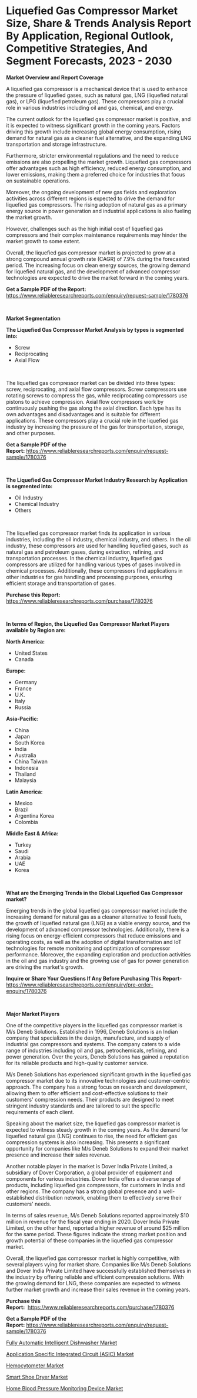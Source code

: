 <p><h1>Liquefied Gas Compressor Market Size, Share & Trends Analysis Report By Application, Regional Outlook, Competitive Strategies, And Segment Forecasts, 2023 - 2030</h1></p><p><strong>Market Overview and Report Coverage</strong></p>
<p><p>A liquefied gas compressor is a mechanical device that is used to enhance the pressure of liquefied gases, such as natural gas, LNG (liquefied natural gas), or LPG (liquefied petroleum gas). These compressors play a crucial role in various industries including oil and gas, chemical, and energy.</p><p>The current outlook for the liquefied gas compressor market is positive, and it is expected to witness significant growth in the coming years. Factors driving this growth include increasing global energy consumption, rising demand for natural gas as a cleaner fuel alternative, and the expanding LNG transportation and storage infrastructure.</p><p>Furthermore, stricter environmental regulations and the need to reduce emissions are also propelling the market growth. Liquefied gas compressors offer advantages such as high efficiency, reduced energy consumption, and lower emissions, making them a preferred choice for industries that focus on sustainable operations.</p><p>Moreover, the ongoing development of new gas fields and exploration activities across different regions is expected to drive the demand for liquefied gas compressors. The rising adoption of natural gas as a primary energy source in power generation and industrial applications is also fueling the market growth.</p><p>However, challenges such as the high initial cost of liquefied gas compressors and their complex maintenance requirements may hinder the market growth to some extent.</p><p>Overall, the liquefied gas compressor market is projected to grow at a strong compound annual growth rate (CAGR) of 7.9% during the forecasted period. The increasing focus on clean energy sources, the growing demand for liquefied natural gas, and the development of advanced compressor technologies are expected to drive the market forward in the coming years.</p></p>
<p><strong>Get a Sample PDF of the Report:</strong> <a href="https://www.reliableresearchreports.com/enquiry/request-sample/1780376">https://www.reliableresearchreports.com/enquiry/request-sample/1780376</a></p>
<p>&nbsp;</p>
<p><strong>Market Segmentation</strong></p>
<p><strong>The Liquefied Gas Compressor Market Analysis by types is segmented into:</strong></p>
<p><ul><li>Screw</li><li>Reciprocating</li><li>Axial Flow</li></ul></p>
<p>&nbsp;</p>
<p><p>The liquefied gas compressor market can be divided into three types: screw, reciprocating, and axial flow compressors. Screw compressors use rotating screws to compress the gas, while reciprocating compressors use pistons to achieve compression. Axial flow compressors work by continuously pushing the gas along the axial direction. Each type has its own advantages and disadvantages and is suitable for different applications. These compressors play a crucial role in the liquefied gas industry by increasing the pressure of the gas for transportation, storage, and other purposes.</p></p>
<p><strong>Get a Sample PDF of the Report:</strong>&nbsp;<a href="https://www.reliableresearchreports.com/enquiry/request-sample/1780376">https://www.reliableresearchreports.com/enquiry/request-sample/1780376</a></p>
<p>&nbsp;</p>
<p><strong>The Liquefied Gas Compressor Market Industry Research by Application is segmented into:</strong></p>
<p><ul><li>Oil Industry</li><li>Chemical Industry</li><li>Others</li></ul></p>
<p>&nbsp;</p>
<p><p>The liquefied gas compressor market finds its application in various industries, including the oil industry, chemical industry, and others. In the oil industry, these compressors are used for handling liquefied gases, such as natural gas and petroleum gases, during extraction, refining, and transportation processes. In the chemical industry, liquefied gas compressors are utilized for handling various types of gases involved in chemical processes. Additionally, these compressors find applications in other industries for gas handling and processing purposes, ensuring efficient storage and transportation of gases.</p></p>
<p><strong>Purchase this Report:</strong>&nbsp; <a href="https://www.reliableresearchreports.com/purchase/1780376">https://www.reliableresearchreports.com/purchase/1780376</a></p>
<p>&nbsp;</p>
<p><strong>In terms of Region, the Liquefied Gas Compressor Market Players available by Region are:</strong></p>
<p>
    <p> <strong> North America: </strong>
        <ul>
            <li>United States</li>
            <li>Canada</li>
        </ul>
        </p> 
    <p> <strong> Europe: </strong>
        <ul>
            <li>Germany</li>
            <li>France</li>
            <li>U.K.</li>
            <li>Italy</li>
            <li>Russia</li>
        </ul>
        </p> 
    <p> <strong> Asia-Pacific: </strong>
        <ul>
            <li>China</li>
            <li>Japan</li>
            <li>South Korea</li>
            <li>India</li>
            <li>Australia</li>
            <li>China Taiwan</li>
            <li>Indonesia</li>
            <li>Thailand</li>
            <li>Malaysia</li>
        </ul>
        </p> 
    <p> <strong> Latin America: </strong>
        <ul>
            <li>Mexico</li>
            <li>Brazil</li>
            <li>Argentina Korea</li>
            <li>Colombia</li>
        </ul>
        </p> 
    <p> <strong> Middle East & Africa: </strong>
        <ul>
            <li>Turkey</li>
            <li>Saudi</li>
            <li>Arabia</li>
            <li>UAE</li>
            <li>Korea</li>
        </ul>
    </p>
    </p>
<p>&nbsp;</p>
<p><strong>What are the Emerging Trends in the Global Liquefied Gas Compressor market?</strong></p>
<p><p>Emerging trends in the global liquefied gas compressor market include the increasing demand for natural gas as a cleaner alternative to fossil fuels, the growth of liquefied natural gas (LNG) as a viable energy source, and the development of advanced compressor technologies. Additionally, there is a rising focus on energy-efficient compressors that reduce emissions and operating costs, as well as the adoption of digital transformation and IoT technologies for remote monitoring and optimization of compressor performance. Moreover, the expanding exploration and production activities in the oil and gas industry and the growing use of gas for power generation are driving the market's growth.</p></p>
<p><strong>Inquire or Share Your Questions If Any Before Purchasing This Report</strong>- <a href="https://www.reliableresearchreports.com/enquiry/pre-order-enquiry/1780376">https://www.reliableresearchreports.com/enquiry/pre-order-enquiry/1780376</a></p>
<p>&nbsp;</p>
<p><strong>Major Market Players</strong></p>
<p><p>One of the competitive players in the liquefied gas compressor market is M/s Deneb Solutions. Established in 1996, Deneb Solutions is an Indian company that specializes in the design, manufacture, and supply of industrial gas compressors and systems. The company caters to a wide range of industries including oil and gas, petrochemicals, refining, and power generation. Over the years, Deneb Solutions has gained a reputation for its reliable products and high-quality customer service.</p><p>M/s Deneb Solutions has experienced significant growth in the liquefied gas compressor market due to its innovative technologies and customer-centric approach. The company has a strong focus on research and development, allowing them to offer efficient and cost-effective solutions to their customers' compression needs. Their products are designed to meet stringent industry standards and are tailored to suit the specific requirements of each client.</p><p>Speaking about the market size, the liquefied gas compressor market is expected to witness steady growth in the coming years. As the demand for liquefied natural gas (LNG) continues to rise, the need for efficient gas compression systems is also increasing. This presents a significant opportunity for companies like M/s Deneb Solutions to expand their market presence and increase their sales revenue.</p><p>Another notable player in the market is Dover India Private Limited, a subsidiary of Dover Corporation, a global provider of equipment and components for various industries. Dover India offers a diverse range of products, including liquefied gas compressors, for customers in India and other regions. The company has a strong global presence and a well-established distribution network, enabling them to effectively serve their customers' needs.</p><p>In terms of sales revenue, M/s Deneb Solutions reported approximately $10 million in revenue for the fiscal year ending in 2020. Dover India Private Limited, on the other hand, reported a higher revenue of around $25 million for the same period. These figures indicate the strong market position and growth potential of these companies in the liquefied gas compressor market.</p><p>Overall, the liquefied gas compressor market is highly competitive, with several players vying for market share. Companies like M/s Deneb Solutions and Dover India Private Limited have successfully established themselves in the industry by offering reliable and efficient compression solutions. With the growing demand for LNG, these companies are expected to witness further market growth and increase their sales revenue in the coming years.</p></p>
<p><strong>Purchase this Report:</strong>&nbsp;&nbsp;<a href="https://www.reliableresearchreports.com/purchase/1780376">https://www.reliableresearchreports.com/purchase/1780376</a></p>
<p></p>
<p><strong>Get a Sample PDF of the Report:</strong>&nbsp;<a href="https://www.reliableresearchreports.com/enquiry/request-sample/1780376">https://www.reliableresearchreports.com/enquiry/request-sample/1780376</a></p>
<p><p><a href="https://github.com/gdfhhhj/Market-Research-Report-List-1/blob/main/fully-automatic-intelligent-dishwasher-market.md">Fully Automatic Intelligent Dishwasher Market</a></p><p><a href="https://medium.com/@efrainhaley/application-specific-integrated-circuit-asic-market-insights-into-market-cagr-market-trends-a274ef7bcf2d">Application Specific Integrated Circuit (ASIC) Market</a></p><p><a href="https://www.linkedin.com/pulse/hemocytometer-market-research-report-unlocks-analysis-financial-qrjae/">Hemocytometer Market</a></p><p><a href="https://github.com/gulaimolin/Market-Research-Report-List-1/blob/main/smart-shoe-dryer-market.md">Smart Shoe Dryer Market</a></p><p><a href="https://www.linkedin.com/pulse/home-blood-pressure-monitoring-device-market-size-share-amp-n3sxe/">Home Blood Pressure Monitoring Device Market</a></p></p>